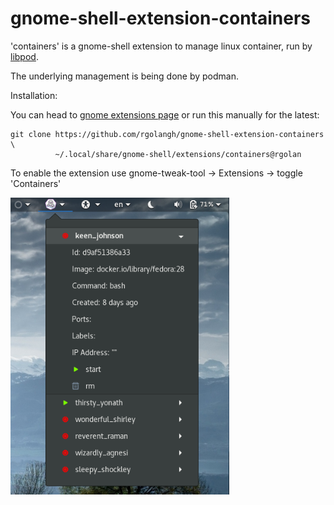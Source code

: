 # gnome-shell-extension-containers

'containers' is a gnome-shell extension to manage linux container, run by [libpod](https://github.com/containers/libpod).

The underlying management is being done by podman.

Installation:

You can head to [gnome extensions page](https://extensions.gnome.org/extension/1500/containers/) or run this manually for the latest: 
```
git clone https://github.com/rgolangh/gnome-shell-extension-containers \
          ~/.local/share/gnome-shell/extensions/containers@rgolan
```

To enable the extension use gnome-tweak-tool -> Extensions -> toggle 'Containers'

<p>
  <img src="screenshot.png" width="350" title="gnome-shell-extension-containers">
</p>
